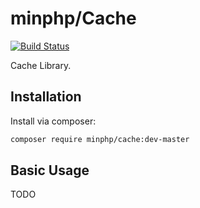 # minphp/Cache

[![Build Status](https://travis-ci.org/phillipsdata/minphp-cache.svg?branch=master)](https://travis-ci.org/phillipsdata/minphp-cache)

Cache Library.

## Installation

Install via composer:

```sh
composer require minphp/cache:dev-master
```

## Basic Usage

TODO
